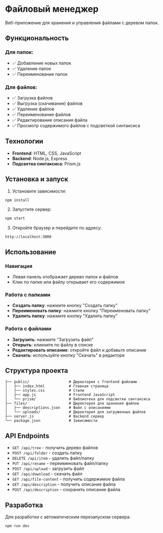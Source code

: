 # Файловый менеджер

Веб-приложение для хранения и управления файлами с деревом папок.

## Функциональность

### Для папок:

- ✅ Добавление новых папок
- ✅ Удаление папок
- ✅ Переименование папок

### Для файлов:

- ✅ Загрузка файлов
- ✅ Выгрузка (скачивание) файлов
- ✅ Удаление файлов
- ✅ Переименование файлов
- ✅ Редактирование описания файла
- ✅ Просмотр содержимого файлов с подсветкой синтаксиса

## Технологии

- **Frontend**: HTML, CSS, JavaScript
- **Backend**: Node.js, Express
- **Подсветка синтаксиса**: Prism.js

## Установка и запуск

1. Установите зависимости:

```bash
npm install
```

2. Запустите сервер:

```bash
npm start
```

3. Откройте браузер и перейдите по адресу:

```
http://localhost:3000
```

## Использование

### Навигация

- Левая панель отображает дерево папок и файлов
- Клик по папке или файлу открывает его содержимое

### Работа с папками

- **Создать папку**: нажмите кнопку "Создать папку"
- **Переименовать папку**: нажмите кнопку "Переименовать папку"
- **Удалить папку**: нажмите кнопку "Удалить папку"

### Работа с файлами

- **Загрузить**: нажмите "Загрузить файл"
- **Открыть**: кликните по файлу в списке
- **Редактировать описание**: откройте файл и добавьте описание
- **Скачать**: используйте кнопку "Скачать" в редакторе

## Структура проекта

```
├── public/                  # Директория с frontend файлами
│   ├── index.html           # Главная страница
│   ├── styles.css           # Стили
│   ├── app.js               # Frontend JavaScript
│   └── prism/               # Библиотека для подсветки синтаксиса
├── files/                   # Директория для хранения файлов
│   ├── descriptions.json    # Файл с описаниями
│   └── uploads/             # Директория для загруженных файлов
├── server.js                # Backend сервер
└── package.json             # Зависимости
```

## API Endpoints

- `GET /api/tree` - получить дерево файлов
- `POST /api/folder` - создать папку
- `DELETE /api/item` - удалить файл/папку
- `PUT /api/rename` - переименовать файл/папку
- `POST /api/upload` - загрузить файл
- `GET /api/download` - скачать файл
- `GET /api/file-content` - получить содержимое файла
- `GET /api/description` - получить описание файла
- `POST /api/description` - сохранить описание файла

## Разработка

Для разработки с автоматическим перезапуском сервера:

```bash
npm run dev
```
